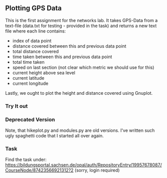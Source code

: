 ## Plotting GPS Data

This is the first assignment for the networks lab. It takes GPS-Data from a 
text-file (data.txt for testing - provided in the task) and returns a new 
text file where each line contains:
- index of data point
- distance covered between this and previous data point
- total distance covered
- time taken between this and previous data point
- total time taken
- speed on last section (not clear which metric we should use for this)
- current height above sea level
- current latitude
- current longitude

Lastly, we ought to plot the height and distance covered using Gnuplot.

### Try It out

### Deprecated Version

Note, that hikeplot.py and modules.py are old versions. I've written such ugly 
spaghetti code that I started all over again.

### Task

Find the task under: 
https://bildungsportal.sachsen.de/opal/auth/RepositoryEntry/19957678087/CourseNode/87423566921312?2
(sorry, login required)